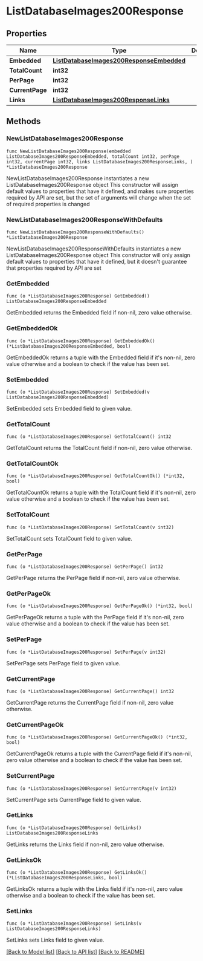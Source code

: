 # ListDatabaseImages200Response

## Properties

Name | Type | Description | Notes
------------ | ------------- | ------------- | -------------
**Embedded** | [**ListDatabaseImages200ResponseEmbedded**](ListDatabaseImages200ResponseEmbedded.md) |  | 
**TotalCount** | **int32** |  | 
**PerPage** | **int32** |  | 
**CurrentPage** | **int32** |  | 
**Links** | [**ListDatabaseImages200ResponseLinks**](ListDatabaseImages200ResponseLinks.md) |  | 

## Methods

### NewListDatabaseImages200Response

`func NewListDatabaseImages200Response(embedded ListDatabaseImages200ResponseEmbedded, totalCount int32, perPage int32, currentPage int32, links ListDatabaseImages200ResponseLinks, ) *ListDatabaseImages200Response`

NewListDatabaseImages200Response instantiates a new ListDatabaseImages200Response object
This constructor will assign default values to properties that have it defined,
and makes sure properties required by API are set, but the set of arguments
will change when the set of required properties is changed

### NewListDatabaseImages200ResponseWithDefaults

`func NewListDatabaseImages200ResponseWithDefaults() *ListDatabaseImages200Response`

NewListDatabaseImages200ResponseWithDefaults instantiates a new ListDatabaseImages200Response object
This constructor will only assign default values to properties that have it defined,
but it doesn't guarantee that properties required by API are set

### GetEmbedded

`func (o *ListDatabaseImages200Response) GetEmbedded() ListDatabaseImages200ResponseEmbedded`

GetEmbedded returns the Embedded field if non-nil, zero value otherwise.

### GetEmbeddedOk

`func (o *ListDatabaseImages200Response) GetEmbeddedOk() (*ListDatabaseImages200ResponseEmbedded, bool)`

GetEmbeddedOk returns a tuple with the Embedded field if it's non-nil, zero value otherwise
and a boolean to check if the value has been set.

### SetEmbedded

`func (o *ListDatabaseImages200Response) SetEmbedded(v ListDatabaseImages200ResponseEmbedded)`

SetEmbedded sets Embedded field to given value.


### GetTotalCount

`func (o *ListDatabaseImages200Response) GetTotalCount() int32`

GetTotalCount returns the TotalCount field if non-nil, zero value otherwise.

### GetTotalCountOk

`func (o *ListDatabaseImages200Response) GetTotalCountOk() (*int32, bool)`

GetTotalCountOk returns a tuple with the TotalCount field if it's non-nil, zero value otherwise
and a boolean to check if the value has been set.

### SetTotalCount

`func (o *ListDatabaseImages200Response) SetTotalCount(v int32)`

SetTotalCount sets TotalCount field to given value.


### GetPerPage

`func (o *ListDatabaseImages200Response) GetPerPage() int32`

GetPerPage returns the PerPage field if non-nil, zero value otherwise.

### GetPerPageOk

`func (o *ListDatabaseImages200Response) GetPerPageOk() (*int32, bool)`

GetPerPageOk returns a tuple with the PerPage field if it's non-nil, zero value otherwise
and a boolean to check if the value has been set.

### SetPerPage

`func (o *ListDatabaseImages200Response) SetPerPage(v int32)`

SetPerPage sets PerPage field to given value.


### GetCurrentPage

`func (o *ListDatabaseImages200Response) GetCurrentPage() int32`

GetCurrentPage returns the CurrentPage field if non-nil, zero value otherwise.

### GetCurrentPageOk

`func (o *ListDatabaseImages200Response) GetCurrentPageOk() (*int32, bool)`

GetCurrentPageOk returns a tuple with the CurrentPage field if it's non-nil, zero value otherwise
and a boolean to check if the value has been set.

### SetCurrentPage

`func (o *ListDatabaseImages200Response) SetCurrentPage(v int32)`

SetCurrentPage sets CurrentPage field to given value.


### GetLinks

`func (o *ListDatabaseImages200Response) GetLinks() ListDatabaseImages200ResponseLinks`

GetLinks returns the Links field if non-nil, zero value otherwise.

### GetLinksOk

`func (o *ListDatabaseImages200Response) GetLinksOk() (*ListDatabaseImages200ResponseLinks, bool)`

GetLinksOk returns a tuple with the Links field if it's non-nil, zero value otherwise
and a boolean to check if the value has been set.

### SetLinks

`func (o *ListDatabaseImages200Response) SetLinks(v ListDatabaseImages200ResponseLinks)`

SetLinks sets Links field to given value.



[[Back to Model list]](../README.md#documentation-for-models) [[Back to API list]](../README.md#documentation-for-api-endpoints) [[Back to README]](../README.md)


